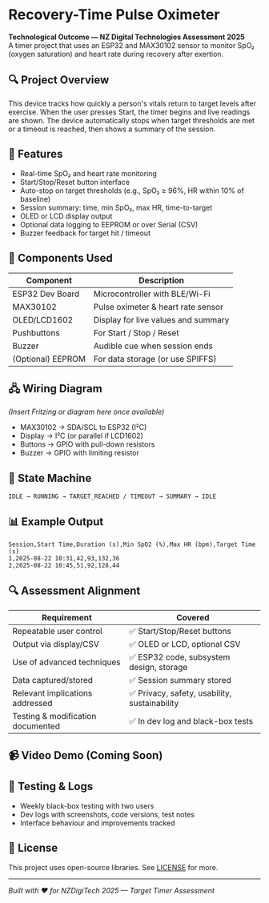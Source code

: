 # Recovery-Time Pulse Oximeter

**Technological Outcome — NZ Digital Technologies Assessment 2025**  
A timer project that uses an ESP32 and MAX30102 sensor to monitor SpO₂ (oxygen saturation) and heart rate during recovery after exertion.

## 🔍 Project Overview

This device tracks how quickly a person's vitals return to target levels after exercise. When the user presses Start, the timer begins and live readings are shown. The device automatically stops when target thresholds are met or a timeout is reached, then shows a summary of the session.

## 🎯 Features

- Real-time SpO₂ and heart rate monitoring
- Start/Stop/Reset button interface
- Auto-stop on target thresholds (e.g., SpO₂ ≥ 96%, HR within 10% of baseline)
- Session summary: time, min SpO₂, max HR, time-to-target
- OLED or LCD display output
- Optional data logging to EEPROM or over Serial (CSV)
- Buzzer feedback for target hit / timeout

## 🧩 Components Used

| Component      | Description                          |
|----------------|--------------------------------------|
| ESP32 Dev Board| Microcontroller with BLE/Wi-Fi       |
| MAX30102       | Pulse oximeter & heart rate sensor   |
| OLED/LCD1602   | Display for live values and summary  |
| Pushbuttons    | For Start / Stop / Reset             |
| Buzzer         | Audible cue when session ends        |
| (Optional) EEPROM | For data storage (or use SPIFFS) |

## 🖧 Wiring Diagram

_(Insert Fritzing or diagram here once available)_

- MAX30102 → SDA/SCL to ESP32 (I²C)
- Display → I²C (or parallel if LCD1602)
- Buttons → GPIO with pull-down resistors
- Buzzer → GPIO with limiting resistor

## 🚦 State Machine

```text
IDLE → RUNNING → TARGET_REACHED / TIMEOUT → SUMMARY → IDLE
```

## 📊 Example Output

```csv
Session,Start Time,Duration (s),Min SpO2 (%),Max HR (bpm),Target Time (s)
1,2025-08-22 10:31,42,93,132,36
2,2025-08-22 10:45,51,92,128,44
```

## 🔍 Assessment Alignment

| Requirement                        | Covered |
|------------------------------------|---------|
| Repeatable user control            | ✅ Start/Stop/Reset buttons |
| Output via display/CSV             | ✅ OLED or LCD, optional CSV |
| Use of advanced techniques         | ✅ ESP32 code, subsystem design, storage |
| Data captured/stored               | ✅ Session summary stored |
| Relevant implications addressed    | ✅ Privacy, safety, usability, sustainability |
| Testing & modification documented  | ✅ In dev log and black-box tests |

## 📹 Video Demo (Coming Soon)

## 🧪 Testing & Logs

- Weekly black-box testing with two users
- Dev logs with screenshots, code versions, test notes
- Interface behaviour and improvements tracked

## 📄 License

This project uses open-source libraries. See [LICENSE](LICENSE) for more.

---

_Built with ❤️ for NZDigiTech 2025 — Target Timer Assessment_
